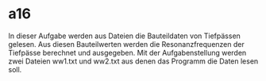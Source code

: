 # a16
In dieser Aufgabe werden aus Dateien die Bauteildaten von Tiefpässen gelesen. Aus diesen Bauteilwerten werden die  Resonanzfrequenzen der Tiefpässe berechnet und ausgegeben. Mit der Aufgabenstellung werden zwei Dateien ww1.txt und ww2.txt aus denen das Programm die Daten lesen soll. 
